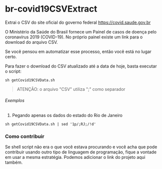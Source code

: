 # br-covid19CSVExtract
Extrai o CSV do site oficial do governo federal https://covid.saude.gov.br

O Ministério da Saúde do Brasil fornece um Painel de casos de doença pelo coronavírus 2019 (COVID-19). No próprio painel existe um link para o download do arquivo CSV. 

Se você pensou em automatizar esse processo, então você está no lugar certo.

Para fazer o download do CSV atualizado até a data de hoje, basta executar o script:
```
sh getCovid19CSVData.sh
```
> ATENÇÃO: o arquivo "CSV" utiliza ";" como separador

###### Exemplos
1. Pegando apenas os dados do estado do Rio de Janeiro

```
sh getCovid19CSVData.sh | sed '1p/;RJ;/!d'
```

### Como contribuir
Se shell script não era o que você estava procurando e você acha que pode contribuir usando outro tipo de linguagem de programação, fique a vontade em usar a mesma estratégia. Podemos adicionar o link do projeto aqui também.





